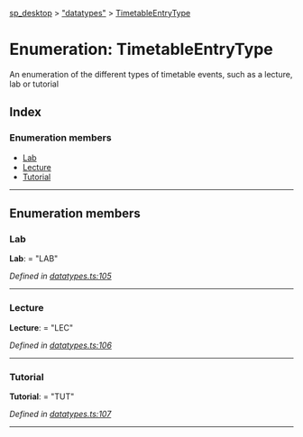[sp_desktop](../README.md) > ["datatypes"](../modules/_datatypes_.md) > [TimetableEntryType](../enums/_datatypes_.timetableentrytype.md)

# Enumeration: TimetableEntryType

An enumeration of the different types of timetable events, such as a lecture, lab or tutorial

## Index

### Enumeration members

* [Lab](_datatypes_.timetableentrytype.md#lab)
* [Lecture](_datatypes_.timetableentrytype.md#lecture)
* [Tutorial](_datatypes_.timetableentrytype.md#tutorial)

---

## Enumeration members

<a id="lab"></a>

###  Lab

**Lab**:  = "LAB"

*Defined in [datatypes.ts:105](https://github.com/d3lta-v/SP_Desktop/blob/31a6874/src/datatypes.ts#L105)*

___
<a id="lecture"></a>

###  Lecture

**Lecture**:  = "LEC"

*Defined in [datatypes.ts:106](https://github.com/d3lta-v/SP_Desktop/blob/31a6874/src/datatypes.ts#L106)*

___
<a id="tutorial"></a>

###  Tutorial

**Tutorial**:  = "TUT"

*Defined in [datatypes.ts:107](https://github.com/d3lta-v/SP_Desktop/blob/31a6874/src/datatypes.ts#L107)*

___


